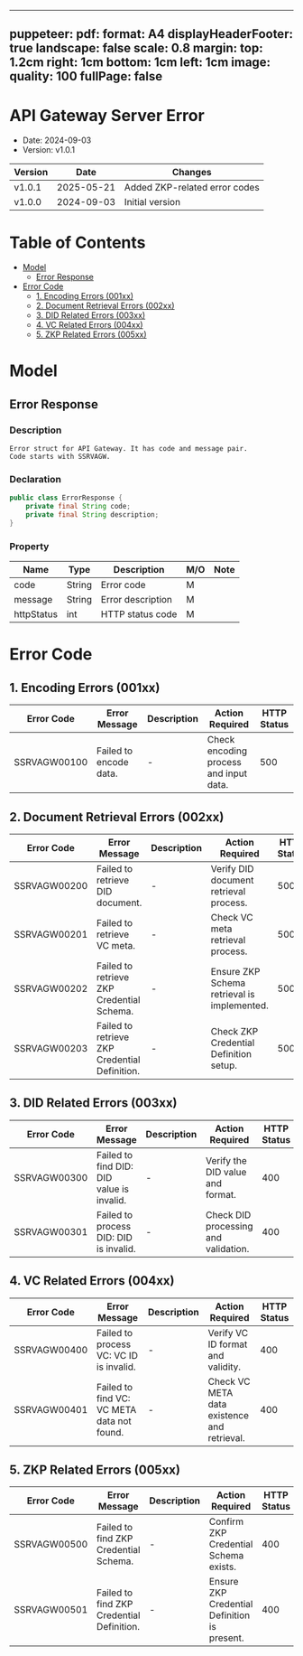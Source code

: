 
---
puppeteer:
pdf:
format: A4
displayHeaderFooter: true
landscape: false
scale: 0.8
margin:
top: 1.2cm
right: 1cm
bottom: 1cm
left: 1cm
image:
quality: 100
fullPage: false
---

# API Gateway Server Error

- Date: 2024-09-03
- Version: v1.0.1

| Version | Date       | Changes                      |
|---------|------------|------------------------------|
| v1.0.1  | 2025-05-21 | Added ZKP-related error codes |
| v1.0.0  | 2024-09-03 | Initial version              |

<div style="page-break-after: always;"></div>

# Table of Contents
- [Model](#model)
  - [Error Response](#error-response)
- [Error Code](#error-code)
  - [1. Encoding Errors (001xx)](#1-encoding-errors-001xx)
  - [2. Document Retrieval Errors (002xx)](#2-document-retrieval-errors-002xx)
  - [3. DID Related Errors (003xx)](#3-did-related-errors-003xx)
  - [4. VC Related Errors (004xx)](#4-vc-related-errors-004xx)
  - [5. ZKP Related Errors (005xx)](#5-zkp-related-errors-005xx)

# Model

## Error Response

### Description
```
Error struct for API Gateway. It has code and message pair.
Code starts with SSRVAGW.
```

### Declaration
```java
public class ErrorResponse {
    private final String code;
    private final String description;
}
```

### Property

| Name        | Type   | Description         | **M/O** | **Note** |
|-------------|--------|---------------------|---------|----------|
| code        | String | Error code          | M       |          |
| message     | String | Error description   | M       |          |
| httpStatus  | int    | HTTP status code    | M       |          |

# Error Code

## 1. Encoding Errors (001xx)

| Error Code       | Error Message              | Description | Action Required                        | HTTP Status |
|------------------|----------------------------|-------------|----------------------------------------|-------------|
| SSRVAGW00100     | Failed to encode data.     | -           | Check encoding process and input data. | 500         |

## 2. Document Retrieval Errors (002xx)

| Error Code       | Error Message                                 | Description | Action Required                                | HTTP Status |
|------------------|-----------------------------------------------|-------------|------------------------------------------------|-------------|
| SSRVAGW00200     | Failed to retrieve DID document.              | -           | Verify DID document retrieval process.         | 500         |
| SSRVAGW00201     | Failed to retrieve VC meta.                   | -           | Check VC meta retrieval process.               | 500         |
| SSRVAGW00202     | Failed to retrieve ZKP Credential Schema.     | -           | Ensure ZKP Schema retrieval is implemented.    | 500         |
| SSRVAGW00203     | Failed to retrieve ZKP Credential Definition. | -           | Check ZKP Credential Definition setup.         | 500         |

## 3. DID Related Errors (003xx)

| Error Code       | Error Message                              | Description | Action Required                      | HTTP Status |
|------------------|--------------------------------------------|-------------|--------------------------------------|-------------|
| SSRVAGW00300     | Failed to find DID: DID value is invalid.  | -           | Verify the DID value and format.     | 400         |
| SSRVAGW00301     | Failed to process DID: DID is invalid.     | -           | Check DID processing and validation. | 400         |

## 4. VC Related Errors (004xx)

| Error Code       | Error Message                                | Description | Action Required                            | HTTP Status |
|------------------|----------------------------------------------|-------------|--------------------------------------------|-------------|
| SSRVAGW00400     | Failed to process VC: VC ID is invalid.      | -           | Verify VC ID format and validity.          | 400         |
| SSRVAGW00401     | Failed to find VC: VC META data not found.   | -           | Check VC META data existence and retrieval.| 400         |

## 5. ZKP Related Errors (005xx)

| Error Code       | Error Message                                | Description | Action Required                             | HTTP Status |
|------------------|----------------------------------------------|-------------|---------------------------------------------|-------------|
| SSRVAGW00500     | Failed to find ZKP Credential Schema.        | -           | Confirm ZKP Credential Schema exists.       | 400         |
| SSRVAGW00501     | Failed to find ZKP Credential Definition.    | -           | Ensure ZKP Credential Definition is present.| 400         |

